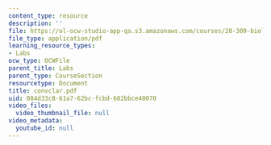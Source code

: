 ```yaml
---
content_type: resource
description: ''
file: https://ol-ocw-studio-app-qa.s3.amazonaws.com/courses/20-309-biological-engineering-ii-instrumentation-and-measurement-fall-2006/084d33c861a762bcfcbd602bbce40070_convclar.pdf
file_type: application/pdf
learning_resource_types:
- Labs
ocw_type: OCWFile
parent_title: Labs
parent_type: CourseSection
resourcetype: Document
title: convclar.pdf
uid: 084d33c8-61a7-62bc-fcbd-602bbce40070
video_files:
  video_thumbnail_file: null
video_metadata:
  youtube_id: null
---
```

